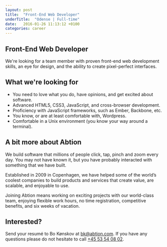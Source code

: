 ```yaml
---
layout: post
title:  "Front-End Web Developer"
underTitle:  "Odense | Full-time"
date:   2016-01-26 11:13:12 +0100
categories: career
---
```


## Front-End Web Developer

We're looking for a team member with proven front-end web development skills, an eye for design, and the ability to create pixel-perfect interfaces.

## What we're looking for

- You need to love what you do, have opinions, and get excited about software.
- Advanced HTML5, CSS3, JavaScript, and cross-browser development.
- Proficiency with JavaScript frameworks, such as Ember, Backbone, etc.
- You know, or are at least comfortable with, Wordpress.
- Comfortable in a Unix environment (you know your way around a terminal).

## A bit more about Abtion

We build software that millions of people click, tap, pinch and zoom every day. You may not have known it, but you have probably interacted with something that we have built.

Established in 2009 in Copenhagen, we have helped some of the world’s coolest companies to build products and services that create value, are scalable, and enjoyable to use.

Joining Abtion means working on exciting projects with our world-class team, enjoying flexible work hours, no time registration, competitive benefits, and six weeks of vacation.

<div class="splitter"></div>

## Interested?

Send your resumé to Bo Kønskov at [bk@abtion.com](mailto:bk@abtion.com). If you have any questions please do not hesitate to call [+45 53 54 08 02](tel:53540802).
